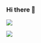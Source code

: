 ### Hi there 👋

![](http://antzuhl.cn:4000/get/@HuYo-OS.readme)

![](https://github-readme-stats.vercel.app/api?username=HuYo-OS)
